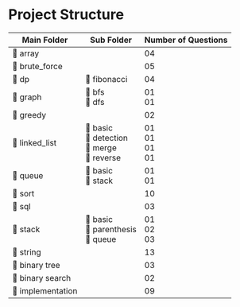 # Project Structure

| Main Folder       | Sub Folder                                    | Number of Questions     |
|-------------------|-----------------------------------------------|-------------------------|
| 📁 array          |                                               | 04                      |
| 📁 brute_force    |                                               | 05                      |
| 📁 dp             | 📂 fibonacci                                  | 04                      |
| 📁 graph          | 📂 bfs<br> 📂 dfs                             | 01<br> 01               |
| 📁 greedy         |                                               | 02                      |
| 📁 linked_list    | 📂 basic<br> 📂 detection<br> 📂 merge<br> 📂 reverse | 01<br> 01<br> 01<br> 01 |
| 📁 queue          | 📂 basic<br> 📂 stack                         | 01<br> 01               |
| 📁 sort           |                                               | 10                      |
| 📁 sql            |                                               | 03                      |
| 📁 stack          | 📂 basic<br> 📂 parenthesis<br> 📂 queue      | 01<br> 02<br> 03        |
| 📁 string         |                                               | 13                      |
| 📁 binary tree    |                                               | 03                      |
| 📁 binary search  |                                               | 02                      |
| 📁 implementation |                                               | 09                      |
